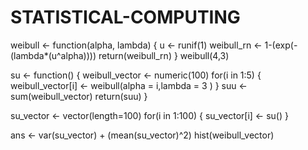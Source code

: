 # STATISTICAL-COMPUTING

weibull <- function(alpha, lambda)
{
  u <- runif(1)
  weibull_rn <- 1-(exp(-(lambda*(u^alpha))))
  return(weibull_rn)
}
weibull(4,3)

su <- function()
{
weibull_vector <- numeric(100)
for(i in 1:5)
{
  weibull_vector[i] <- weibull(alpha = i,lambda = 3 ) 
}
suu <-sum(weibull_vector)
return(suu)
}

su_vector <- vector(length=100)
for(i in 1:100)
{
  su_vector[i] <- su()
}

ans <- var(su_vector) + (mean(su_vector)^2)
hist(weibull_vector)
